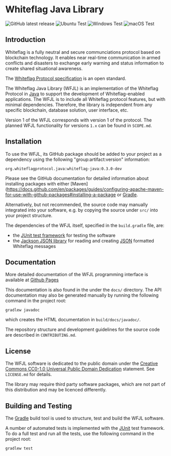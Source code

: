 # Whiteflag Java Library

![GitHub latest release](https://img.shields.io/github/v/release/whiteflagprotocol/whiteflag-javalib?label=latest&logo=github&sort=semver)
![Ubuntu Test](https://github.com/WhiteflagProtocol/whiteflag-javalib/workflows/Ubuntu%20Test/badge.svg)
![Windows Test](https://github.com/WhiteflagProtocol/whiteflag-javalib/workflows/Windows%20Test/badge.svg)
![macOS Test](https://github.com/WhiteflagProtocol/whiteflag-javalib/workflows/macOS%20Test/badge.svg)

## Introduction

Whiteflag is a fully neutral and secure communciations protocol based on
blockchain technology. It enables near real-time communication in armed
conflicts and disasters to exchange early warning and status information
to create shared situational awareness.

The [Whiteflag Protocol specification](https://github.com/WhiteflagProtocol/whiteflag-standard)
is an open standard.

The Whiteflag Java Library (WFJL) is an implementation of the Whiteflag
Protocol in [Java](https://www.java.com/) to support the development of
Whiteflag-enabled applications. The WFJL is to include all Whiteflag
protocol features, but with minimal dependencies. Therefore, the library
is independent from any specific blockchain, database solution,
user interface, etc.

Version 1 of the WFJL corresponds with version 1 of the protocol.
The planned WFJL functionality for versions `1.x` can be found in `SCOPE.md`.

## Installation

To use the WFJL, its GitHub package should be added to your project as
a dependency using the following "group:artifact:version" information:

`org.whiteflagprotocol.java:whiteflag-java:0.3.0-dev`

Please see the GitHub documentation for detailed information about
installing packages with either
[Maven](https://docs.github.com/en/packages/guides/configuring-apache-maven-for-use-with-github-packages#installing-a-package
or [Gradle](https://docs.github.com/en/packages/guides/configuring-gradle-for-use-with-github-packages#installing-a-package).

Alternatively, but not recommended, the source code may manually integrated
into your software, e.g. by copying the source under `src/` into your
project structure.

The dependencies of the WFJL itself, specified in the `build.gradle` file, are:

* the [JUnit test framework](https://junit.org/) for testing the software
* the [Jackson JSON library](https://github.com/FasterXML/jackson) for reading and creating [JSON](https://en.wikipedia.org/wiki/JSON) formatted Whiteflag messages

## Documentation

More detailed documentation of the WFJL programming interface is available at
[Github Pages](https://whiteflagprotocol.github.io/whiteflag-javalib/)

This documentation is also found in the under the `docs/` directory.
The API documentation may also be generated manually by running
the following command in the project root:

```shell
gradlew javadoc
```

which creates the HTML documentation in `build/docs/javadoc/`.

The repository structure and development guidelines for the source code are
described in `CONTRIBUTING.md`.

## License

The WFJL software is dedicated to the public domain under the
[Creative Commons CC0-1.0 Universal Public Domain Dedication](http://creativecommons.org/publicdomain/zero/1.0/)
statement. See `LICENSE.md` for details.

The library may require third party software packages, which are not
part of this distribution and may be licenced differently.

## Building and Testing

The [Gradle](https://gradle.org/) build tool is used to structure, test
and build the WFJL software.

A number of automated tests is implemented with the [JUnit](https://junit.org/)
test framework. To do a full test and run all the tests, use the following
command in the project root:

```shell
gradlew test
```

